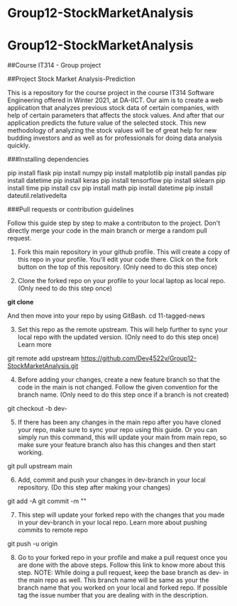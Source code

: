 # Group12-StockMarketAnalysis
# Group12-StockMarketAnalysis

##Course IT314 - Group project

##Project Stock Market Analysis-Prediction

This is a repository for the course project in the course IT314 Software Engineering offered in Winter 2021, at DA-IICT. 
Our aim is to create a web application that analyzes previous stock data of certain companies, with help of certain parameters that affects the stock values. 
And after that our application predicts the future value of the selected stock. This new methodology of analyzing the stock values will be of great help for 
new budding investors and as well as for professionals for doing data analysis quickly. 

###Installing dependencies

pip install flask
pip install numpy
pip install matplotlib
pip install pandas
pip install datetime
pip install keras
pip install tensorflow
pip install sklearn
pip install time
pip install csv
pip install math
pip install datetime
pip install dateutil.relativedelta

<to be added>

###Pull requests or contribution guidelines

Follow this guide step by step to make a contributon to the project. Don't directly merge your code in the main branch or merge a random pull request.

1. Fork this main repository in your github profile. This will create a copy of this repo in your profile. You'll edit your code there. Click on the fork button on the top of this repository. (Only need to do this step once)

2. Clone the forked repo on your profile to your local laptop as local repo. (Only need to do this step once)

**git clone <url of your forked repo>**

And then move into your repo by using GitBash.
cd 11-tagged-news

3. Set this repo as the remote upstream. This will help further to sync your local repo with the updated version. (Only need to do this step once) Learn more

git remote add upstream https://github.com/Dev4522v/Group12-StockMarketAnalysis.git

4. Before adding your changes, create a new feature branch so that the code in the main is not changed. Follow the given convention for the branch name. (Only need to do this step once if a branch is not created)

git checkout -b dev-<YOUR NAME>

5. If there has been any changes in the main repo after you have cloned your repo, make sure to sync your repo using this guide. Or you can simply run this command, this will update your main from main repo, so make sure your feature branch also has this changes and then start working.

git pull upstream main

6. Add, commit and push your changes in dev-branch in your local repository. (Do this step after making your changes)

git add -A
git commit -m "<COMMIT MESSAGE>"

7. This step will update your forked repo with the changes that you made in your dev-branch in your local repo. Learn more about pushing commits to remote repo

git push -u origin <BRANCH NAME>

8. Go to your forked repo in your profile and make a pull request once you are done with the above steps. Follow this link to know more about this step. NOTE: While doing a pull request, keep the base branch as dev- in the main repo as well. This branch name will be same as your the branch name that you worked on your local and forked repo. If possible tag the issue number that you are dealing with in the description.
